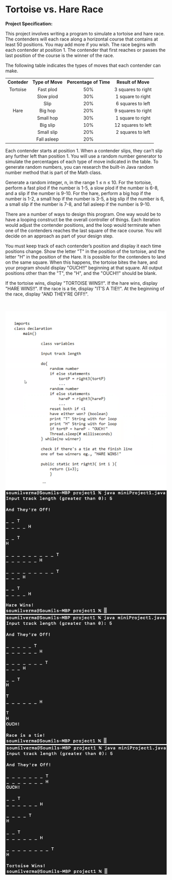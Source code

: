# Tortoise vs. Hare Race


<p style="font-weight: bold">Project Specification:</p>

<p>This project involves writing a program to simulate a tortoise and hare race. The contenders will each race along a horizontal course that contains at least 50 positions. You may add more if you wish. The race begins with each contender at position 1. The contender that first reaches or passes the last position of the course is the winner of the race.</p>

<p>The following table indicates the types of moves that each contender can make.</p>

<table style="text-align: center">
<tr>
    <th>Conteder</th>
    <th>Type of Move</th>
    <th>Percentage of Time</th>
    <th>Result of Move</th>
  </tr>
  <tr>
    <td>Tortoise</td>
    <td>Fast plod</td>
    <td>50%</td>
    <td>3 squares to right</td>
  </tr>
  <tr>
   <td></td>
   <td>Slow plod</td>
   <td>30%</td>
   <td>1 square to right</td>
  </tr>
  <tr>
   <td></td>
   <td>Slip</td>
   <td>20%</td>
   <td>6 squares to left</td>
  </tr>
  <tr>
   <td>Hare</td>
   <td>Big hop</td>
   <td>20%</td>
   <td>9 squares to right</td>
  </tr>
  <tr>
   <td></td>
   <td>Small hop</td>
   <td>30%</td>
   <td>1 square to right</td>
  </tr>
  <tr>
   <td></td>
   <td>Big slip</td>
   <td>10%</td>
   <td>12 squares to left</td>
  </tr>
  <tr>
   <td></td>
   <td>Small slip</td>
   <td>20%</td>
   <td>2 squares to left</td>
  </tr>
  <tr>
   <td></td>
   <td>Fall asleep</td>
   <td>20%</td>
   <td></td>
  </tr>
</table>

<p>Each contender starts at position 1. When a contender slips, they can’t slip any further left than position 1. You will use a random number generator to simulate the percentages of each type of move indicated in the table. To generate random numbers, you can research the built-in Java random number method that is part of the Math class.</p>

<p>Generate a random integer, n, in the range 1 ≤ n ≤ 10. For the tortoise, perform a fast plod if the number is 1-5, a slow plod if the number is 6-8, and a slip if the number is 9-10. For the hare, perform a big hop if the number is 1-2, a small hop if the number is 3-5, a big slip if the number is 6, a small slip if the number is 7-8, and fall asleep if the number is 9-10.</p>

<p>There are a number of ways to design this program. One way would be to have a looping construct be the overall controller of things. Each iteration would adjust the contender positions, and the loop would terminate when one of the contenders reaches the last square of the race course. You will decide on an approach as part of your design step.</p>

<p>You must keep track of each contender’s position and display it each time positions change. Show the letter "T" in the position of the tortoise, and the letter "H" in the position of the Hare. It is possible for the contenders to land on the same square. When this happens, the tortoise bites the hare, and your program should display "OUCH!!" beginning at that square. All output positions other than the "T", the "H", and the "OUCH!!" should be blank.</p>

<p>If the tortoise wins, display "TORTOISE WINS!!". If the hare wins, display "HARE WINS!!". If the race is a tie, display "IT’S A TIE!!". At the beginning of the race, display "AND THEY’RE OFF!!".</p>

<br>

![Runtime Screenshot](https://github.com/sverma90/Java-Projects/blob/main/Introduction%20To%20Programming%20Using%20Java/Tortoise%20vs.%20Hare%20Race/Pseudocode.png?raw=true "Runtime Screenshot")
<br>
![Runtime Screenshot](https://github.com/sverma90/Java-Projects/blob/main/Introduction%20To%20Programming%20Using%20Java/Tortoise%20vs.%20Hare%20Race/Hare_wins_output.png?raw=true "Runtime Screenshot")
<br>
![Runtime Screenshot](https://github.com/sverma90/Java-Projects/blob/main/Introduction%20To%20Programming%20Using%20Java/Tortoise%20vs.%20Hare%20Race/Race_is_tie_output.png?raw=true "Runtime Screenshot")
<br>
![Runtime Screenshot](https://github.com/sverma90/Java-Projects/blob/main/Introduction%20To%20Programming%20Using%20Java/Tortoise%20vs.%20Hare%20Race/Tortoise_wins_with_ouch_statement.png?raw=true "Runtime Screenshot")

